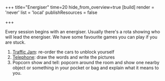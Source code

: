 +++
title="Energiser"
time=20
hide_from_overview=true
[build]
  render = 'never'
  list = 'local'
  publishResources = false

+++

Every session begins with an energiser. Usually there's a rota showing who will lead the energiser. We have some favourite games you can play if you are stuck.

1. [Traffic Jam](https://www.dr-mikes-math-games-for-kids.com/online-traffic-jam-game.html): re-order the cars to unblock yourself
2. [Telephone](https://garticphone.com/): draw the words and write the pictures
3. Popcorn show and tell: popcorn around the room and show one nearby object or something in your pocket or bag and explain what it means to you.
